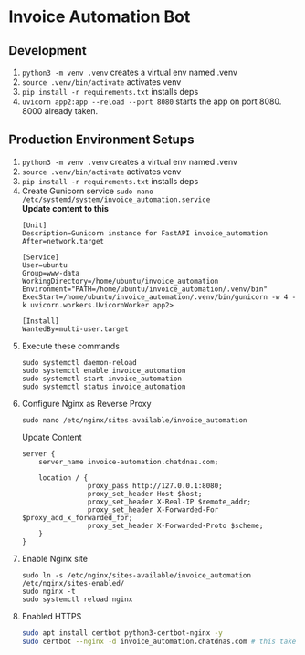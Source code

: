 # Invoice Automation Bot

## Development
1. ```python3 -m venv .venv``` creates a virtual env named .venv
2. ```source .venv/bin/activate``` activates venv
3. ```pip install -r requirements.txt``` installs deps
4. ```uvicorn app2:app --reload --port 8080``` starts the app on port 8080. 8000 already taken.

## Production Environment Setups
1. ```python3 -m venv .venv``` creates a virtual env named .venv
2. ```source .venv/bin/activate``` activates venv
3. ```pip install -r requirements.txt``` installs deps
4. Create Gunicorn service ```sudo nano /etc/systemd/system/invoice_automation.service``` \
    **Update content to this**
    ```
    [Unit]
    Description=Gunicorn instance for FastAPI invoice_automation
    After=network.target

    [Service]
    User=ubuntu
    Group=www-data
    WorkingDirectory=/home/ubuntu/invoice_automation
    Environment="PATH=/home/ubuntu/invoice_automation/.venv/bin"
    ExecStart=/home/ubuntu/invoice_automation/.venv/bin/gunicorn -w 4 -k uvicorn.workers.UvicornWorker app2>

    [Install]
    WantedBy=multi-user.target
    ```
5. Execute these commands
    ```
    sudo systemctl daemon-reload
    sudo systemctl enable invoice_automation
    sudo systemctl start invoice_automation
    sudo systemctl status invoice_automation
    ```
6. Configure Nginx as Reverse Proxy
    ```
    sudo nano /etc/nginx/sites-available/invoice_automation
    ```
    Update Content
    ```
    server {
        server_name invoice-automation.chatdnas.com;

        location / {
                    proxy_pass http://127.0.0.1:8080;
                    proxy_set_header Host $host;
                    proxy_set_header X-Real-IP $remote_addr;
                    proxy_set_header X-Forwarded-For $proxy_add_x_forwarded_for;
                    proxy_set_header X-Forwarded-Proto $scheme;
        }
    }
    ```
7. Enable Nginx site
    ```
    sudo ln -s /etc/nginx/sites-available/invoice_automation /etc/nginx/sites-enabled/
    sudo nginx -t
    sudo systemctl reload nginx
    ```
8. Enabled HTTPS
    ```bash
    sudo apt install certbot python3-certbot-nginx -y
    sudo certbot --nginx -d invoice_automation.chatdnas.com # this takes care of auto renewal
    ```
